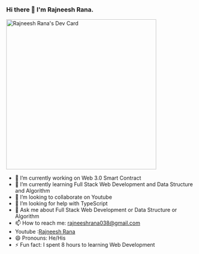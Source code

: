 ### Hi there 👋 I'm Rajneesh Rana.

<a href="https://app.daily.dev/rajneeshrana0"><img src="https://api.daily.dev/devcards/9c8f6481c15d4733981484559df42a89.png?r=ss8" width="400" alt="Rajneesh Rana's Dev Card"/></a>
- 🔭 I’m currently working on  Web 3.0 Smart Contract
- 🌱 I’m currently learning Full Stack Web Development and Data Structure and Algorithm
- 👯 I’m looking to collaborate on Youtube
- 🤔 I’m looking for help with TypeScript 
- 💬 Ask me about Full Stack Web Development or Data Structure or Algorithm
- 📫 How to reach me: rajneeshrana038@gmail.com
- Youtube :[Rajneesh Rana ](https://www.youtube.com/c/RajneeshRana0)
- 😄 Pronouns: He/His
- ⚡ Fun fact: I spent 8 hours to learning Web Development

